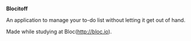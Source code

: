 **Blocitoff**

An application to manage your to-do list without letting it get out of hand.

Made while studying at Bloc(http://bloc.io).
